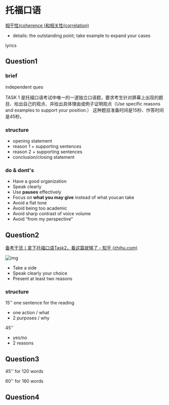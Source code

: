# 托福口语

[相干性(coherence )和相关性(correlation) ](https://www.zhihu.com/question/46571581)

- details: the outstanding point; take example to expand your cases



lyrics



## Question1

### brief

independent ques

TASK 1 是托福口语考试中唯一的一道独立口语题，要求考生针对屏幕上出现的题目、给出自己的观点、并给出具体理由或例子证明观点（Use specific reasons and examples to support your position.） 这种题目准备时间是15秒、作答时间是45秒。

### structure

- opening statement 
- reason 1 + supporting sentences
- reason 2 + supporting sentences
- conclusion/closing statement 

### do & dont's

- Have a good organization
- Speak clearly
- Use **pauses** effectively
- Focus on **what you may give** instead of what youcan take
- Avoid a flat tone
- Avoid being too academic
- Avoid sharp contrast of voice volume
- Avoid “from my perspective”

## Question2

[备考干货丨拿下托福口语Task2，看这篇就够了 - 知乎 (zhihu.com)](https://zhuanlan.zhihu.com/p/581129921)

![img](https://philfan-pic.oss-cn-beijing.aliyuncs.com/img/50641671694177.png)

- Take a side
- Speak clearly your choice 
- Present at least two reasons

### structure

15'' one sentence for the reading

- one action / what
- 2 purposes / why 

45''

- yes/no
- 2 reasons



## Question3

45'' for 120 words

60'' for 160 words

## Question4





